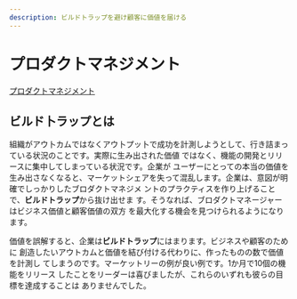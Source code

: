 ```yaml
---
description: ビルドトラップを避け顧客に価値を届ける
---
```


# プロダクトマネジメント

[プロダクトマネジメント](https://amzn.to/34LDGmo)

## ビルド卜ラップとは

組織がアウ卜カムではなくアウ卜プッ卜で成功を計測しようとして、行き詰まっている状況のことです。実際に生み出された価値 ではなく、機能の開発とリリースに集中してしまっている状況です。企業が ユーザーにとっての本当の価値を生み出さなくなると、マーケットシェアを失って混乱します。企業は、意図が明確でしっかりしたブロダクトマネジメ ントのプラクティスを作り上げることで、**ビルドトラップ**から抜け出せま す。そうなれば、ブロダクトマネージャーはビジネス価値と顧客価値の双方 を最大化する機会を見つけられるようになります。

価値を誤解すると、企業は**ビルドトラップ**にはまります。ビジネスや顧客のために 創造したいアウトカムと価値を結び付ける代わりに、作ったものの数で価値を計測し てしまうのです。マーケットリーの例が良い例です。1か月で10個の機能をリリース したことをリーダーは喜びましたが、これらのいずれも彼らの目標を達成することは ありませんでした。

